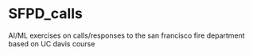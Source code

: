# SFPD_calls
AI/ML exercises on calls/responses to the san francisco fire department based on UC davis course
